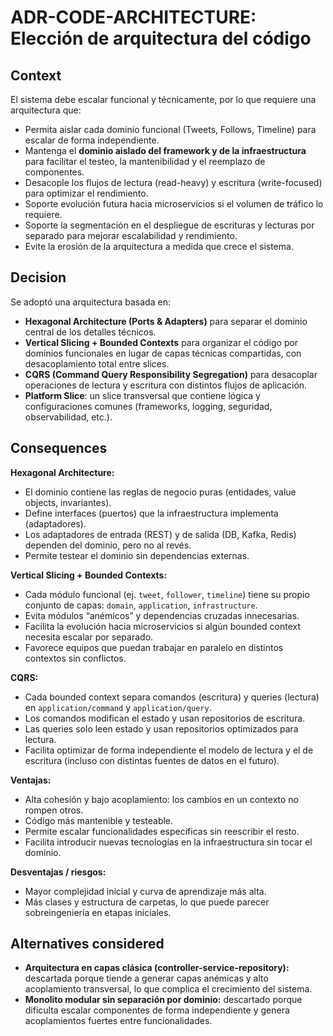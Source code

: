 # ADR-CODE-ARCHITECTURE: Elección de arquitectura del código

## Context
El sistema debe escalar funcional y técnicamente, por lo que requiere una arquitectura que:

- Permita aislar cada dominio funcional (Tweets, Follows, Timeline) para escalar de forma independiente.
- Mantenga el **dominio aislado del framework y de la infraestructura** para facilitar el testeo, la mantenibilidad y el reemplazo de componentes.
- Desacople los flujos de lectura (read-heavy) y escritura (write-focused) para optimizar el rendimiento.
- Soporte evolución futura hacia microservicios si el volumen de tráfico lo requiere.
- Soporte la segmentación en el despliegue de escrituras y lecturas por separado para mejorar escalabilidad y rendimiento.
- Evite la erosión de la arquitectura a medida que crece el sistema.

## Decision
Se adoptó una arquitectura basada en:

- **Hexagonal Architecture (Ports & Adapters)** para separar el dominio central de los detalles técnicos.
- **Vertical Slicing + Bounded Contexts** para organizar el código por dominios funcionales en lugar de capas técnicas compartidas, con desacoplamiento total entre slices.
- **CQRS (Command Query Responsibility Segregation)** para desacoplar operaciones de lectura y escritura con distintos flujos de aplicación.
- **Platform Slice**: un slice transversal que contiene lógica y configuraciones comunes (frameworks, logging, seguridad, observabilidad, etc.).

## Consequences

**Hexagonal Architecture:**
- El dominio contiene las reglas de negocio puras (entidades, value objects, invariantes).
- Define interfaces (puertos) que la infraestructura implementa (adaptadores).
- Los adaptadores de entrada (REST) y de salida (DB, Kafka, Redis) dependen del dominio, pero no al revés.
- Permite testear el dominio sin dependencias externas.

**Vertical Slicing + Bounded Contexts:**
- Cada módulo funcional (ej. `tweet`, `follower`, `timeline`) tiene su propio conjunto de capas: `domain`, `application`, `infrastructure`.
- Evita módulos “anémicos” y dependencias cruzadas innecesarias.
- Facilita la evolución hacia microservicios si algún bounded context necesita escalar por separado.
- Favorece equipos que puedan trabajar en paralelo en distintos contextos sin conflictos.

**CQRS:**
- Cada bounded context separa comandos (escritura) y queries (lectura) en `application/command` y `application/query`.
- Los comandos modifican el estado y usan repositorios de escritura.
- Las queries solo leen estado y usan repositorios optimizados para lectura.
- Facilita optimizar de forma independiente el modelo de lectura y el de escritura (incluso con distintas fuentes de datos en el futuro).

**Ventajas:**
- Alta cohesión y bajo acoplamiento: los cambios en un contexto no rompen otros.
- Código más mantenible y testeable.
- Permite escalar funcionalidades específicas sin reescribir el resto.
- Facilita introducir nuevas tecnologías en la infraestructura sin tocar el dominio.

**Desventajas / riesgos:**
- Mayor complejidad inicial y curva de aprendizaje más alta.
- Más clases y estructura de carpetas, lo que puede parecer sobreingeniería en etapas iniciales.

## Alternatives considered
- **Arquitectura en capas clásica (controller-service-repository):** descartada porque tiende a generar capas anémicas y alto acoplamiento transversal, lo que complica el crecimiento del sistema.
- **Monolito modular sin separación por dominio:** descartado porque dificulta escalar componentes de forma independiente y genera acoplamientos fuertes entre funcionalidades.
